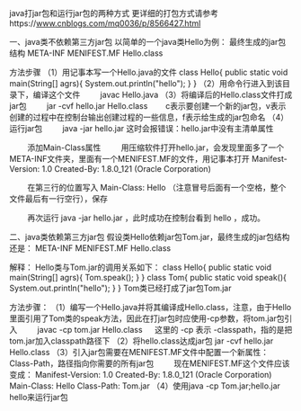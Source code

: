 java打jar包和运行jar包的两种方式
更详细的打包方式请参考https://www.cnblogs.com/mq0036/p/8566427.html

一、java类不依赖第三方jar包
以简单的一个java类Hello为例：
最终生成的jar包结构
 META-INF
    MENIFEST.MF
 Hello.class

方法步骤
（1）用记事本写一个Hello.java的文件
 class Hello{
     public static void main(String[] agrs){
         System.out.println("hello");
     }
 }
（2）用命令行进入到该目录下，编译这个文件
　　 javac Hello.java 
（3）将编译后的Hello.class文件打成jar包
　　 jar -cvf hello.jar Hello.class 
 　　c表示要创建一个新的jar包，v表示创建的过程中在控制台输出创建过程的一些信息，f表示给生成的jar包命名
（4）运行jar包
　　 java -jar hello.jar  这时会报错误：hello.jar中没有主清单属性 

　　 添加Main-Class属性
　　 用压缩软件打开hello.jar，会发现里面多了一个META-INF文件夹，里面有一个MENIFEST.MF的文件，用记事本打开
     Manifest-Version: 1.0
     Created-By: 1.8.0_121 (Oracle Corporation)

　 　在第三行的位置写入 Main-Class: Hello （注意冒号后面有一个空格，整个文件最后有一行空行），保存
 
　 　再次运行 java -jar hello.jar ，此时成功在控制台看到  hello ，成功。

二、java类依赖第三方jar包
假设类Hello依赖jar包Tom.jar，最终生成的jar包结构还是：
    META-INF
      MENIFEST.MF
    Hello.class

解释： Hello类与Tom.jar的调用关系如下：
class Hello{
    public static void main(String[] agrs){
         Tom.speak();
    }
}
class Tom{
    public static void speak(){
	  System.out.println("hello");
	}
}
Tom类已经打成了jar包Tom.jar

方法步骤：
（1）编写一个Hello.java并将其编译成Hello.class，注意，由于Hello里面引用了Tom类的speak方法，因此在打jar包时应使用-cp参数，将tom.jar包引入
　　 javac -cp tom.jar Hello.class 
  　 这里的 -cp 表示 -classpath，指的是把tom.jar加入classpath路径下
（2）将hello.class达成jar包
     jar -cvf hello.jar Hello.class
（3）引入jar包需要在MENIFEST.MF文件中配置一个新属性：Class-Path，路径指向你需要的所有jar包
　　 现在MENIFEST.MF这个文件应该变成：
     Manifest-Version: 1.0
     Created-By: 1.8.0_121 (Oracle Corporation)
     Main-Class: Hello
     Class-Path: Tom.jar
（4）使用java -cp Tom.jar;hello.jar hello来运行jar包
